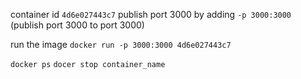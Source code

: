 container id
`4d6e027443c7`
publish port 3000 by adding `-p 3000:3000` (publish port 3000 to port 3000)

run the image
`docker run -p 3000:3000 4d6e027443c7`

`docker ps`
`docer stop container_name`

